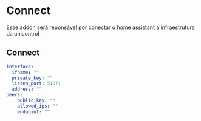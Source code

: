 # Connect

Esse addon será reponsável por conectar o home assistant a infraestrutura da unicontrol

## Connect

```yaml
interface:
  ifname: ""
  private_key: ""
  listen_port: 51871
  address: ""
peers:
    public_key: ""
    allowed_ips: ""
    endpoint: ""
```